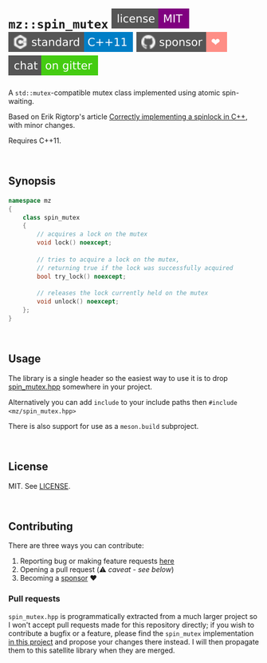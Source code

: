 # `mz::spin_mutex` [![MIT license](docs/images/badge-license-MIT.svg)](./LICENSE) [![C++11](docs/images/badge-c++11.svg)][cpp_compilers] [![Sponsor](docs/images/badge-sponsor.svg)][sponsor] [![Gitter](docs/images/badge-gitter.svg)][gitter]

A `std::mutex`-compatible mutex class implemented using atomic spin-waiting.

Based on Erik Rigtorp's article [Correctly implementing a spinlock in C++], with minor changes.

Requires C++11.

<br>

## Synopsis

```cpp
namespace mz
{
    class spin_mutex
    {
        // acquires a lock on the mutex
        void lock() noexcept;

        // tries to acquire a lock on the mutex,
        // returning true if the lock was successfully acquired
        bool try_lock() noexcept;

        // releases the lock currently held on the mutex
        void unlock() noexcept;
    };
}
```

<br>

## Usage

The library is a single header so the easiest way to use it is to drop [spin_mutex.hpp] somewhere in your project.

Alternatively you can add `include` to your include paths then `#include <mz/spin_mutex.hpp>`

There is also support for use as a `meson.build` subproject.

<br>

## License

MIT. See [LICENSE](LICENSE).

<br>

## Contributing

There are three ways you can contribute:

1. Reporting bug or making feature requests [here](https://github.com/marzer/spin_mutex/issues/new)
2. Opening a pull request (⚠&#xFE0F; _caveat - see below_)
3. Becoming a [sponsor] ❤&#xFE0F;

### Pull requests

`spin_mutex.hpp` is programmatically extracted from a much larger project so I won't accept pull requests made for this
repository directly; if you wish to contribute a bugfix or a feature, please find the `spin_mutex` implementation
[in this project](https://github.com/marzer/muu) and propose your changes there instead.
I will then propagate them to this satellite library when they are merged.

[spin_mutex.hpp]: include/mz/spin_mutex.hpp
[license]: ./LICENSE
[cpp_compilers]: https://en.cppreference.com/w/cpp/compiler_support
[gitter]: https://gitter.im/marzer/community
[sponsor]: https://github.com/sponsors/marzer
[Correctly implementing a spinlock in C++]: https://rigtorp.se/spinlock/
